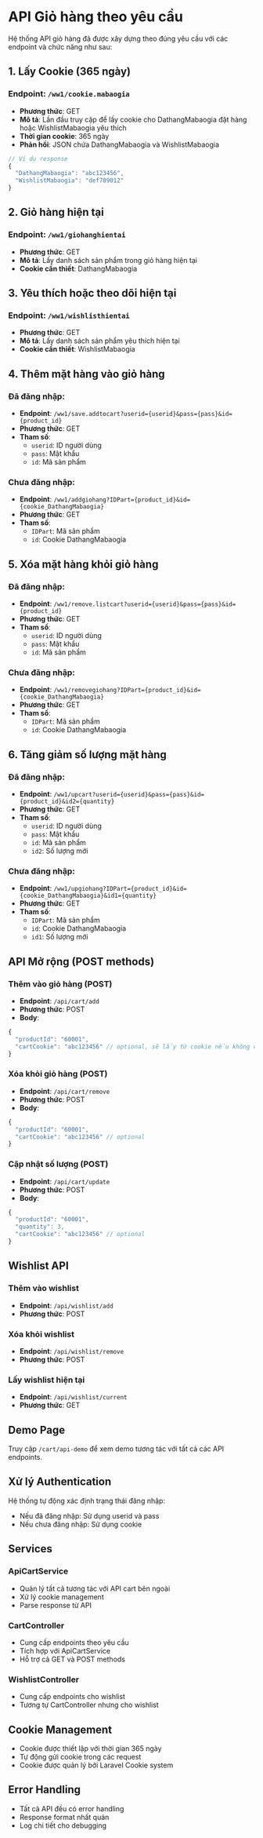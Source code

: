# API Giỏ hàng theo yêu cầu

Hệ thống API giỏ hàng đã được xây dựng theo đúng yêu cầu với các endpoint và chức năng như sau:

## 1. Lấy Cookie (365 ngày)

### Endpoint: `/ww1/cookie.mabaogia`
- **Phương thức**: GET
- **Mô tả**: Lần đầu truy cập để lấy cookie cho DathangMabaogia đặt hàng hoặc WishlistMabaogia yêu thích
- **Thời gian cookie**: 365 ngày
- **Phản hồi**: JSON chứa DathangMabaogia và WishlistMabaogia

```javascript
// Ví dụ response
{
  "DathangMabaogia": "abc123456",
  "WishlistMabaogia": "def789012"
}
```

## 2. Giỏ hàng hiện tại

### Endpoint: `/ww1/giohanghientai`
- **Phương thức**: GET
- **Mô tả**: Lấy danh sách sản phẩm trong giỏ hàng hiện tại
- **Cookie cần thiết**: DathangMabaogia

## 3. Yêu thích hoặc theo dõi hiện tại

### Endpoint: `/ww1/wishlisthientai`
- **Phương thức**: GET
- **Mô tả**: Lấy danh sách sản phẩm yêu thích hiện tại
- **Cookie cần thiết**: WishlistMabaogia

## 4. Thêm mặt hàng vào giỏ hàng

### Đã đăng nhập:
- **Endpoint**: `/ww1/save.addtocart?userid={userid}&pass={pass}&id={product_id}`
- **Phương thức**: GET
- **Tham số**:
  - `userid`: ID người dùng
  - `pass`: Mật khẩu
  - `id`: Mã sản phẩm

### Chưa đăng nhập:
- **Endpoint**: `/ww1/addgiohang?IDPart={product_id}&id={cookie_DathangMabaogia}`
- **Phương thức**: GET
- **Tham số**:
  - `IDPart`: Mã sản phẩm
  - `id`: Cookie DathangMabaogia

## 5. Xóa mặt hàng khỏi giỏ hàng

### Đã đăng nhập:
- **Endpoint**: `/ww1/remove.listcart?userid={userid}&pass={pass}&id={product_id}`
- **Phương thức**: GET
- **Tham số**:
  - `userid`: ID người dùng
  - `pass`: Mật khẩu
  - `id`: Mã sản phẩm

### Chưa đăng nhập:
- **Endpoint**: `/ww1/removegiohang?IDPart={product_id}&id={cookie_DathangMabaogia}`
- **Phương thức**: GET
- **Tham số**:
  - `IDPart`: Mã sản phẩm
  - `id`: Cookie DathangMabaogia

## 6. Tăng giảm số lượng mặt hàng

### Đã đăng nhập:
- **Endpoint**: `/ww1/upcart?userid={userid}&pass={pass}&id={product_id}&id2={quantity}`
- **Phương thức**: GET
- **Tham số**:
  - `userid`: ID người dùng
  - `pass`: Mật khẩu
  - `id`: Mã sản phẩm
  - `id2`: Số lượng mới

### Chưa đăng nhập:
- **Endpoint**: `/ww1/upgiohang?IDPart={product_id}&id={cookie_DathangMabaogia}&id1={quantity}`
- **Phương thức**: GET
- **Tham số**:
  - `IDPart`: Mã sản phẩm
  - `id`: Cookie DathangMabaogia
  - `id1`: Số lượng mới

## API Mở rộng (POST methods)

### Thêm vào giỏ hàng (POST)
- **Endpoint**: `/api/cart/add`
- **Phương thức**: POST
- **Body**:
```javascript
{
  "productId": "60001",
  "cartCookie": "abc123456" // optional, sẽ lấy từ cookie nếu không có
}
```

### Xóa khỏi giỏ hàng (POST)
- **Endpoint**: `/api/cart/remove`
- **Phương thức**: POST
- **Body**:
```javascript
{
  "productId": "60001",
  "cartCookie": "abc123456" // optional
}
```

### Cập nhật số lượng (POST)
- **Endpoint**: `/api/cart/update`
- **Phương thức**: POST
- **Body**:
```javascript
{
  "productId": "60001",
  "quantity": 3,
  "cartCookie": "abc123456" // optional
}
```

## Wishlist API

### Thêm vào wishlist
- **Endpoint**: `/api/wishlist/add`
- **Phương thức**: POST

### Xóa khỏi wishlist
- **Endpoint**: `/api/wishlist/remove`
- **Phương thức**: POST

### Lấy wishlist hiện tại
- **Endpoint**: `/api/wishlist/current`
- **Phương thức**: GET

## Demo Page

Truy cập `/cart/api-demo` để xem demo tương tác với tất cả các API endpoints.

## Xử lý Authentication

Hệ thống tự động xác định trạng thái đăng nhập:
- Nếu đã đăng nhập: Sử dụng userid và pass
- Nếu chưa đăng nhập: Sử dụng cookie

## Services

### ApiCartService
- Quản lý tất cả tương tác với API cart bên ngoài
- Xử lý cookie management
- Parse response từ API

### CartController
- Cung cấp endpoints theo yêu cầu
- Tích hợp với ApiCartService
- Hỗ trợ cả GET và POST methods

### WishlistController
- Cung cấp endpoints cho wishlist
- Tương tự CartController nhưng cho wishlist

## Cookie Management

- Cookie được thiết lập với thời gian 365 ngày
- Tự động gửi cookie trong các request
- Cookie được quản lý bởi Laravel Cookie system

## Error Handling

- Tất cả API đều có error handling
- Response format nhất quán
- Log chi tiết cho debugging
